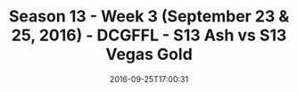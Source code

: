 ---
title: Season 13 - Week 3 (September 23 & 25, 2016) - DCGFFL - S13 Ash vs S13 Vegas
  Gold
teams-score:
- team: _teams/s13-ash.md
  score: 25
- team: _teams/s13-vegas.md
  score: 19
mvp: B. Benjamin (Ash); D. Rendell (Vegas)
game-ball: K. McKinney (Ash); J. Bain (Vegas)
season: 13
week: 3
date: '2016-09-25T17:00:31'
pageid: season-13-week-3-september-23-25-2016-4808-vs-4829
---